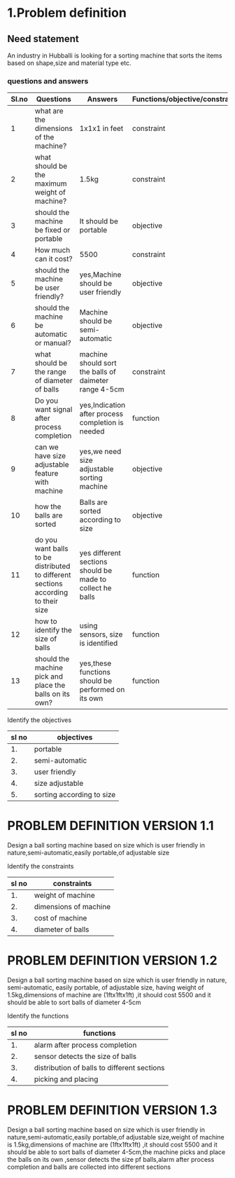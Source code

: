 # 1.Problem definition
## Need statement 
An industry in Hubballi is looking for a sorting machine that sorts the items based on shape,size and material type etc.




 ### questions and answers
|Sl.no |Questions |Answers |Functions/objective/constraints|
|------|----------|--------|-------------------------------|
|1|what are the dimensions of the machine?|1x1x1 in feet|constraint|
|2|what should be the maximum weight of machine?|1.5kg|constraint|
|3|should the machine be fixed or portable|It should be portable|objective|
|4|How much can it cost?|5500|constraint|
|5|should the machine be user friendly?|yes,Machine should be user friendly|objective|
|6|should the machine be automatic or manual?|Machine should be semi-automatic|objective|
|7|what should be the range of diameter of balls|machine should sort the balls of daimeter range 4-5cm|constraint|
|8|Do you want signal after process completion|yes,Indication after process completion is needed|function|
|9|can we have size adjustable feature with machine|yes,we need size adjustable sorting machine|objective|
|10|how the balls are sorted|Balls are sorted according to size|objective|
|11|do you want balls to be distributed to different sections according to their size|yes different sections should be made to collect he balls|function|
|12|how to identify the size of balls|using sensors, size is identified|function|
|13|should the machine pick and place the balls on its own?|yes,these functions should be performed on its own|function|


Identify the objectives


|sl no|objectives|
|-----|----------|
|1.| portable|
|2.| semi-automatic |
|3.| user friendly|
|4.| size adjustable|
|5.| sorting according to size|

# PROBLEM DEFINITION VERSION  1.1
Design a  ball sorting machine based on size which is user friendly in nature,semi-automatic,easily portable,of adjustable size 

Identify the constraints

|sl no|constraints|
|-----|-----------|
|1.|weight of machine|
|2.|dimensions of machine|
|3.|cost of machine|
|4.|diameter of balls|

#  PROBLEM DEFINITION VERSION  1.2
Design a  ball sorting machine based on size which is user friendly in nature, semi-automatic, easily portable, of adjustable size, having weight of 1.5kg,dimensions of machine are (1ftx1ftx1ft) ,it should cost 5500 and it should be able to sort balls of diameter 4-5cm


Identify the functions

|sl no|functions|
|-----|---------|
|1.|alarm after process completion|
|2.|sensor detects the size of balls|
|3.|distribution of balls to different sections|
|4.| picking and placing| 

# PROBLEM DEFINITION VERSION  1.3
Design a  ball sorting machine based on size which is user friendly in nature,semi-automatic,easily portable,of adjustable size,weight of machine is 1.5kg,dimensions of machine are (1ftx1ftx1ft) ,it should cost 5500 and it should be able to sort balls of diameter 4-5cm,the machine picks and place the balls on its own ,sensor detects the size pf balls,alarm after process completion and balls are collected into different sections














 